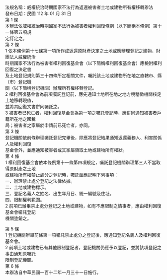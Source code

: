 法規名稱：威權統治時期國家不法行為返還被害者土地或建物所有權移轉辦法  
發布日期：民國 112 年 01 月 31 日  
第 1 條  
本辦法依威權統治時期國家不法行為被害者權利回復條例（以下簡稱本條例）第十一條第五項規  
定訂定之。  
第 2 條  
1 依本條例第十七條第一項所作成返還原財產決定之土地或應辦理登記之建物，財團法人威權統治  
時期國家不法行為被害者權利回復基金會（以下簡稱權利回復基金會）應檢附權利回復之決定書  
及土地登記規則第三十四條所定相關文件，囑託該土地或建物所在地之直轄市、縣（市）登記機  
關（以下簡稱登記機關）辦理所有權移轉登記。  
2 權利回復基金會為前項囑託登記前，應先通知土地所在地之地方稅稽徵機關核定土地移轉現值，  
並將其回復文書併同囑託之。  
3 被害者已死亡者，權利回復基金會為第一項之囑託登記時，應併同通知被害者戶籍所在地之國稅  
局；被害者之家屬於申請前已死亡者，亦同。  
第 3 條  
登記機關依前條辦理囑託登記完畢後，除應將登記結果通知返還義務人、利害關係人及權利回復  
基金會外，並應通知被害者或其家屬領取土地或建物所有權狀。  
第 4 條  
1 權利回復基金會依本條例第十一條第四項規定，囑託登記機關辦理第三人不當取得原財產之土地  
或建物所有權禁止處分之登記時，囑託函應記明下列事項：  
一、辦理禁止處分登記之法律依據。  
二、土地或建物標示。  
三、登記名義人之姓名、出生年月日、統一編號及住址。  
四、限制權利範圍。  
2 前項已辦畢禁止處分登記之土地或建物，如有不應限制之情事者，應由權利回復基金會囑託登記  
機關塗銷之。  


第 5 條  
1 登記機關辦畢前條第一項囑託禁止處分之登記後，應通知登記名義人及權利回復基金會。  
2 前項土地或建物已有其他限制登記者，登記機關仍應予以登記，並將該項登記之事由通知原囑託  
限制登記機關。  
第 6 條  
本辦法自中華民國一百十二年一月三十一日施行。  


